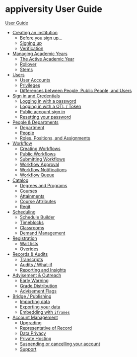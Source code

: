 # appiversity User Guide
[User Guide](guide.md)
- [Creating an institution](./institution/index.md)
    - [Before you sign up...](./institution/demo.md)
    - [Signing up](./institution/signup.md)
    - [Verification](./institution/verification.md)
- [Managing Academic Years](./academic-years/index.md)
    - [The Active Academic Year](./academic-years/active-ay.md)
    - [Rollover](./academic-years/rollover.md)
    - [Stems](./academic-years/stems.md)
- [Users](./users/index.md)
    - [User Accounts](./users/accounts.md)
    - [Privileges](./users/privileges.md)
    - [Differences between People, Public People, and Users](./departments/people-public-people-users.md)
- [Sign in and Credentials](./signin/index.md)
    - [Logging in with a password](./signin/password.md)
    - [Logging in with a OTL / Token](./signin/otl.md)
    - [Public account sign in](./signin/public.md)
    - [Resetting your password](./signin/reset.md)
- [People &amp; Departments](./departments/index.md)
    - [Department](./departments/departments.md)
    - [People](./departments/people.md)
    - [Roles, Positions, and Assignments](./departments/roles-positions-assignments.md)
- [Workflow](./workflow/index.md)
    - [Creating Workflows](./workflow/create-workflow.md)
    - [Public Workflows](./workflow/public-workflows.md)
    - [Submitting Workflows](./workflow/starting-workflow.md)
    - [Workflow Approval](./workflow/approving-workflow.md)
    - [Workflow Notifications](./workflow/workflow-notifications.md)
    - [Workflow Queue](./workflow/workflow-queue.md)
- [Catalog](./catalog/index.md)
    - [Degrees and Programs](./catalog/degrees-programs.md)
    - [Courses](./catalog/courses.md)
    - [Attainments](./catalog/attainments.md)
    - [Course Attributes](./catalog/course-attributes.md)
    - [Reqit](./reqit/index.md)
- [Scheduling]()
    - [Schedule Builder]()
    - [Timeblocks]()
    - [Classrooms]()
    - [Demand Management]()
- [Registration]()
    - [Wait lists]()
    - [Overides]()
- [Records & Audits]()
    - [Transcripts]()
    - [Audits / What-if]()
    - [Reporting and Insights]()
- [Advisement & Outreach]()
    - [Early Warning]()
    - [Grade Distribution]()
    - [Advisement Flags]()
- [Bridge / Publishing](./publishing/index.md)
    - [Importing data](./publishing/importing.md)
    - [Exporting your data](./publishing/exporting.md)
    - [Embedding with `iframes`](./publishing/embedding.md)
- [Account Management](./accounts/index.md)
    - [Upgrading](./accounts/upgrading.md)
    - [Representative of Record](./accounts/ror.md)
    - [Data Privacy](./accounts/data-privacy.md)
    - [Private Hosting](./accounts/private-hosting.md)
    - [Suspending or cancelling your account](./accounts/cancel.md)
    - [Support](./accounts/support.md)
